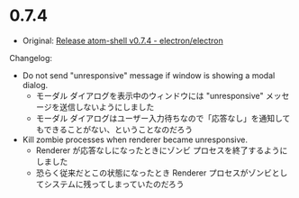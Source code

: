 # 0.7.4

* Original: [Release atom-shell v0.7.4 - electron/electron](https://github.com/electron/electron/releases/tag/v0.7.4)

Changelog:

* Do not send "unresponsive" message if window is showing a modal dialog.
  * モーダル ダイアログを表示中のウィンドウには "unresponsive" メッセージを送信しないようにしました
  * モーダル ダイアログはユーザー入力待ちなので「応答なし」を通知してもできることがない、ということなのだろう
* Kill zombie processes when renderer became unresponsive.
  * Renderer が応答なしになったときにゾンビ プロセスを終了するようにしました
  * 恐らく従来だとこの状態になったとき Renderer プロセスがゾンビとしてシステムに残ってしまっていたのだろう
